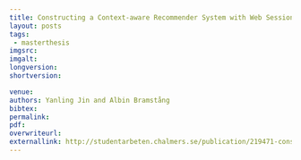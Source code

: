 ```yaml
---
title: Constructing a Context-aware Recommender System with Web Sessions
layout: posts
tags:
 - masterthesis
imgsrc: 
imgalt: 
longversion:
shortversion: 

venue: 
authors: Yanling Jin and Albin Bramstång
bibtex: 
permalink:
pdf: 
overwriteurl:
externallink: http://studentarbeten.chalmers.se/publication/219471-constructing-a-context-aware-recommender-system-with-web-sessions
---
```


